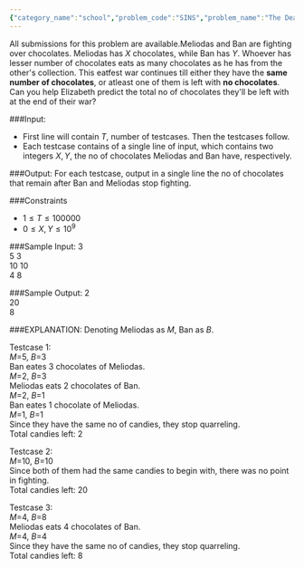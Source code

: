 ```yaml
---
{"category_name":"school","problem_code":"SINS","problem_name":"The Deadly Sin","languages_supported":{"0":"C","1":"CPP14","2":"JAVA","3":"PYTH","4":"PYTH 3.5","5":"PYPY","6":"CS2","7":"PAS fpc","8":"PAS gpc","9":"RUBY","10":"PHP","11":"GO","12":"NODEJS","13":"HASK","14":"rust","15":"SCALA","16":"swift","17":"D","18":"PERL","19":"FORT","20":"WSPC","21":"ADA","22":"CAML","23":"ICK","24":"BF","25":"ASM","26":"CLPS","27":"PRLG","28":"ICON","29":"SCM qobi","30":"PIKE","31":"ST","32":"NICE","33":"LUA","34":"BASH","35":"NEM","36":"LISP sbcl","37":"LISP clisp","38":"SCM guile","39":"JS","40":"ERL","41":"TCL","42":"kotlin","43":"PERL6","44":"TEXT","45":"SCM chicken","46":"CLOJ","47":"COB","48":"FS"},"max_timelimit":1,"source_sizelimit":50000,"problem_author":"kr_abhinav","problem_tester":null,"date_added":"3-04-2018","tags":{"0":"kr_abhinav"},"time":{"view_start_date":1522873800,"submit_start_date":1522873800,"visible_start_date":1522873800,"end_date":1735669800},"is_direct_submittable":false,"layout":"problem"}
---
```

<span class="solution-visible-txt">All submissions for this problem are available.</span>Meliodas and Ban are fighting over chocolates. Meliodas has $X$ chocolates, while Ban has $Y$. Whoever has lesser number of chocolates eats as many chocolates as he has from the other's collection. This eatfest war continues till either they have the __same number of chocolates__, or atleast one of them is left with __no chocolates__.  
Can you help Elizabeth predict the total no of chocolates they'll be left with at the end of their war?


###Input:

- First line will contain $T$, number of testcases. Then the testcases follow. 
- Each testcase contains of a single line of input, which contains two integers $X, Y$, the no of chocolates Meliodas and Ban have, respectively. 

###Output:
For each testcase, output in a single line the no of chocolates that remain after Ban and Meliodas stop fighting.

###Constraints 
- $1 \leq T \leq 100000$
- $0 \leq X,Y \leq 10^9$

###Sample Input:
3  
5 3  
10 10  
4 8  

###Sample Output:
2  
20  
8  
	
###EXPLANATION:
Denoting Meliodas as $M$, Ban as $B$.
 
Testcase 1:  
$M$=5, $B$=3  
Ban eates 3 chocolates of Meliodas.  
$M$=2, $B$=3  
Meliodas eats 2 chocolates of Ban.  
$M$=2, $B$=1  
Ban eates 1 chocolate of Meliodas.  
$M$=1, $B$=1  
Since they have the same no of candies, they stop quarreling.  
Total candies left: 2  

Testcase 2:  
$M$=10, $B$=10  
Since both of them had the same candies to begin with, there was no point in fighting.  
Total candies left: 20  

Testcase 3:  
$M$=4, $B$=8  
Meliodas eats 4 chocolates of Ban.  
$M$=4, $B$=4  
Since they have the same no of candies, they stop quarreling.  
Total candies left: 8  